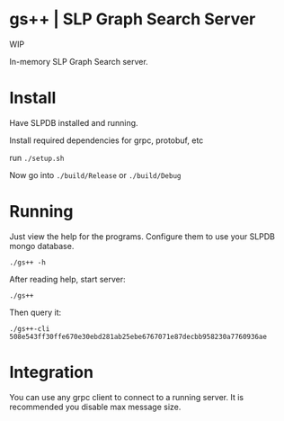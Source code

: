 gs++ | SLP Graph Search Server
===

WIP

In-memory SLP Graph Search server. 

# Install

Have SLPDB installed and running.

Install required dependencies for grpc, protobuf, etc

run `./setup.sh`

Now go into `./build/Release` or `./build/Debug`

# Running

Just view the help for the programs. Configure them to use your SLPDB mongo database.

`./gs++ -h`

After reading help, start server:

`./gs++`

Then query it:

`./gs++-cli 508e543ff30ffe670e30ebd281ab25ebe6767071e87decbb958230a7760936ae`


# Integration

You can use any grpc client to connect to a running server. It is recommended you disable max message size.

